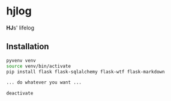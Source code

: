 # hjlog
**HJ**s' lifelog

## Installation

``` bash
pyvenv venv
source venv/bin/activate
pip install flask flask-sqlalchemy flask-wtf flask-markdown

... do whatever you want ...

deactivate
```
